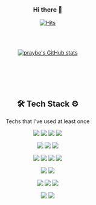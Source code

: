 
<div align="center">
  <h3> Hi there 👋 </h3>
<!-- 방문자수 참고 사이트: https://hits.seeyoufarm.com/ -->
  
[![Hits](https://hits.seeyoufarm.com/api/count/incr/badge.svg?url=https%3A%2F%2Fgithub.com%2Fpraybe%2Fpraybe.git&count_bg=%23F180DA&title_bg=%23969494&icon=github.svg&icon_color=%23E7E7E7&title=hits&edge_flat=false)](https://hits.seeyoufarm.com) 
  </div> </br></br>
 
 

<div align="center"> 
 <!-- 깃허브스탯 참고 주소: https://github.com/anuraghazra/github-readme-stats --> 
  
[![praybe's GitHub stats](https://github-readme-stats.vercel.app/api?username=praybe&count_private=true&show_icons=true&theme=radical)](https://github.com/praybe/github-readme-stats)
</div> </br></br>



<!-- 데일리코딩시간 적용: https://fernando.kr/develop/2020-05-02-github-gist-posting/ -->
<div align="center"> 

</div> </br></br>


<!-- 사용 언어 참고 사이트: https://simpleicons.org/?q=aws -->
<!-- img src="https://img.shields.io/badge/쓰고자하는_텍스트-컬러코드?style=flat-square&logo=simpleicons에서_아이콘이름&logoColor=white"  -->
<div align="center"> 
  <h2>🛠 Tech Stack ⚙️</h2> 
 <p>  Techs that I've used at least once </p>

<img src="https://img.shields.io/badge/Java-007396?style=flat-square&logo=Java&logoColor=white"/></a>
<img src="https://img.shields.io/badge/Spring-6DB33F?style=flat-square&logo=Spring&logoColor=white"/></a>
<img src="https://img.shields.io/badge/Spring Boot-6DB33F?style=flat-square&logo=Spring Boot&logoColor=white"/></a>
<img src="https://img.shields.io/badge/Spring Security-6DB33F?style=flat-square&logo=Spring Security&logoColor=white"/></a>

<img src="https://img.shields.io/badge/CSS3-1572B6?style=flat-square&logo=CSS3&logoColor=white"/></a>
<img src="https://img.shields.io/badge/HTML5-E34F26?style=flat-square&logo=HTML5&logoColor=white"/></a>
<img src="https://img.shields.io/badge/Bootstrap-7952B3?style=flat-square&logo=Bootstrap&logoColor=white"/></a>

<img src="https://img.shields.io/badge/JavaScript-FFC801?style=flat-square&logo=JavaScript&logoColor=white"/></a>
<img src="https://img.shields.io/badge/JSON-000000?style=flat-square&logo=JSON&logoColor=white"/></a>
<img src="https://img.shields.io/badge/React-61DAFB?style=flat-square&logo=React&logoColor=white"/></a>
<img src="https://img.shields.io/badge/Node.js-339933?style=flat-square&logo=Node.js&logoColor=white"/></a>

<img src="https://img.shields.io/badge/SQL Developer-51A2DA?style=flat-square&logo=Amazon DynamoDB&logoColor=white"/></a>
<img src="https://img.shields.io/badge/Oracle-F80000?style=flat-square&logo=Oracle&logoColor=white"/></a>

<img src="https://img.shields.io/badge/Android Studio-3DDC84?style=flat-square&logo=Android Studio&logoColor=white"/></a>
<img src="https://img.shields.io/badge/Gradle-02303A?style=flat-square&logo=Gradle&logoColor=white"/></a>
<img src="https://img.shields.io/badge/Android-3DDC84?style=flat-square&logo=Android&logoColor=white"/></a>

<img src="https://img.shields.io/badge/AWS-663399?style=flat-square&logo=Amazon AWS&logoColor=white"/></a>
<img src="https://img.shields.io/badge/Python-3766AB?style=flat-square&logo=Python&logoColor=white"/></a>


</div> </br></br>




<!--
**praybe/praybe** is a ✨ _special_ ✨ repository because its `README.md` (this file) appears on your GitHub profile.

Here are some ideas to get you started:

- 🔭 I’m currently working on ...
- 🌱 I’m currently learning ...
- 👯 I’m looking to collaborate on ...
- 🤔 I’m looking for help with ...
- 💬 Ask me about ...
- 📫 How to reach me: ...
- 😄 Pronouns: ...
- ⚡ Fun fact: ...
-->
